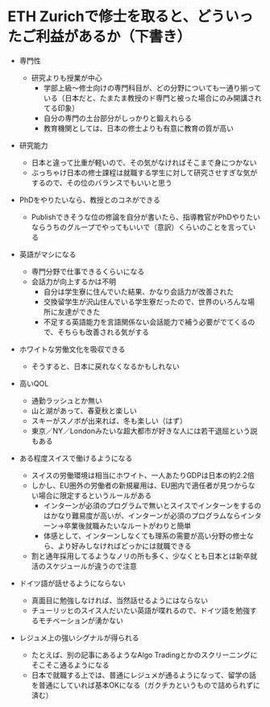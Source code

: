 # ETH Zurichで修士を取ると、どういったご利益があるか（下書き）

- 専門性
  - 研究よりも授業が中心
    - 学部上級〜修士向けの専門科目が、どの分野についても一通り揃っている（日本だと、たまたま教授のド専門と被った場合にのみ開講されてる印象）
    - 自分の専門の土台部分がしっかりと鍛えれらる
    - 教育機関としては、日本の修士よりも有意に教育の質が高い

- 研究能力
  - 日本と違って比重が軽いので、その気がなければそこまで身につかない
  - ぶっちゃけ日本の修士課程は就職する学生に対して研究させすぎな気がするので、その位のバランスでもいいと思う

- PhDをやりたいなら、教授とのコネができる
  - Publishできそうな位の修論を自分が書いたら、指導教官がPhDやりたいならうちのグループでやってもいいで（意訳）くらいのことを言っている

- 英語がマシになる
  - 専門分野で仕事できるくらいになる
  - 会話力が向上するかは不明
    - 自分は学生寮に住んでいた結果、かなり会話力が改善された
    - 交換留学生が沢山住んでいる学生寮だったので、世界のいろんな場所に友達ができた
    - 不足する英語能力を言語関係ない会話能力で補う必要がでてくるので、そちらも改善される気がする

- ホワイトな労働文化を吸収できる
  - そうすると、日本に戻れなくなるかもしれない

- 高いQOL
  - 通勤ラッシュとか無い
  - 山と湖があって、春夏秋と楽しい
  - スキーがスノボが出来れば、冬も楽しい（はず）
  - 東京／NY／Londonみたいな超大都市が好きな人には若干退屈という説もある

- ある程度スイスで働けるようになる
  - スイスの労働環境は相当にホワイト、一人あたりGDPは日本の約2.2倍
  - しかし、EU圏外の労働者の新規雇用は、EU圏内で適任者が見つからない場合に限定するというルールがある
    - インターンが必須のプログラムで無いとスイスでインターンをするのはかなり難易度が高いが、インターンが必須のプログラムならインターン→卒業後就職みたいなルートがわりと簡単
    - 体感として、インターンしなくても理系の需要が高い分野の修士なら、より好みしなければどっかには就職できる
  - 割と通年採用してるようなノリの所も多く、少なくとも日本とは新卒就活のスケジュールが違うので注意

- ドイツ語が話せるようにならない
  - 真面目に勉強しなければ、当然話せるようにはならない
  - チューリッヒのスイス人だいたい英語が喋れるので、ドイツ語を勉強するモチベーションが湧かない

- レジュメ上の強いシグナルが得られる
  - たとえば、別の記事にあるようなAlgo Tradingとかのスクリーニングにそこそこ通るようになる
  - 日本で就職する上では、普通にレジュメが通るようになって、留学の話を普通にしていれば基本OKになる（ガクチカというもので詰められずに済む）
